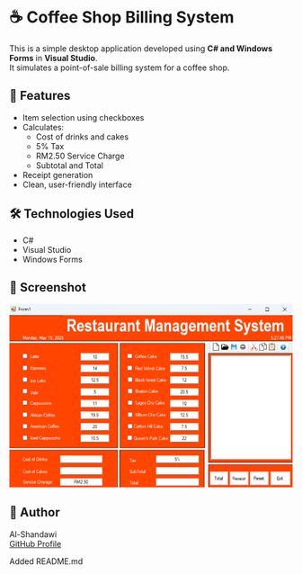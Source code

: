 # ☕ Coffee Shop Billing System

This is a simple desktop application developed using **C# and Windows Forms** in **Visual Studio**.  
It simulates a point-of-sale billing system for a coffee shop.

## 🔧 Features
- Item selection using checkboxes
- Calculates:
  - Cost of drinks and cakes
  - 5% Tax
  - RM2.50 Service Charge
  - Subtotal and Total
- Receipt generation
- Clean, user-friendly interface

## 🛠 Technologies Used
- C#
- Visual Studio
- Windows Forms

## 📸 Screenshot
![UI Screenshot](https://github.com/mechanicb0y/CoffeeShop-App/blob/master/Screenshot%202025-05-19%20172756.png?raw=true)
## 👤 Author
Al-Shandawi  
[GitHub Profile](https://github.com/mechanicb0y)



Added README.md
